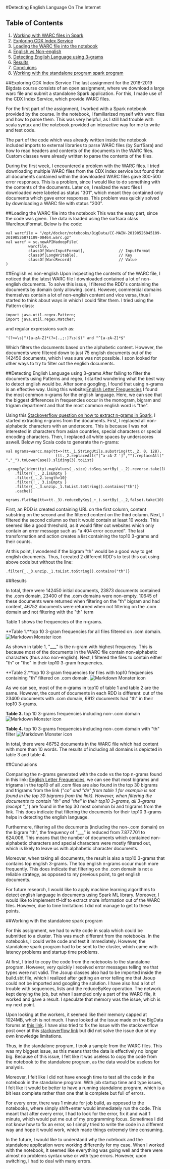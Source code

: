 #Detecting English Language On The Internet

## Table of Contents
1. [Working with WARC files in Spark](#)
2. [Exploring CDX Index Service](#)
3. [Loading the WARC file into the notebook](#)
4. [English vs Non-english](#)
5. [Detecting English Language using 3-grams](#)
6. [Results](#Results)
7. [Concluions](#)
8. [Working with the standalone program spark program](#)

##Exploring CDX Index Service
The last assignment for the 2018-2019 Bigdata course consists of an open assignment, where we download a large warc file and submit a standalone Spark application. For this, I made use of the CDX Index Service, which provide WARC files.

For the first part of the assignment, I worked with a Spark notebook provided by the course. In the notebook, I familiarized myself with warc files and how to parse them. This was very helpful, as I still had trouble with scala syntax and the notebook provided an interactive way for me to write and test code. 

The part of the code which was already written inside the notebook included imports to external libraries to parse WARC files (by SurfSara) and how to read headers and contents of the documents in the WARC files. Custom classes were already written to parse the contents of the files.

During the first week, I encountered a problem with the WARC files. I tried downloading multiple WARC files from the CDX index service but found that all documents contained within the downloaded WARC files gave 300-500 error responses. This is a problem, since I would like to do something with the contents of the documents. Later on, I realized the warc files I downloaded were labeled as status "301", which meant they contained only documents which gave error responses. This problem was quickly solved by downloading a WARC file with status "200".

##Loading the WARC file into the notebook
This was the easy part, since the code was given. The data is loaded using the surfsara class WarcInputFormat. Below is the code:
		
	val warcfile = "/opt/docker/notebooks/BigData/CC-MAIN-20190526045109-20190526071109-00464.warc.gz"
	val warcf = sc.newAPIHadoopFile(
              warcfile,
              classOf[WarcInputFormat],               // InputFormat
              classOf[LongWritable],                  // Key
              classOf[WarcRecord]                     // Value
    )

##English vs non-english
Upon inspecting the contents of the WARC file, I noticed that the latest WARC file I downloaded contained a lot of non-english documents. To solve this issue, I filtered the RDD's containing the documents by domain (only allowing .com). However, commercial domains themselves contain a lot of non-english content and vice versa, thus I started to think about ways in which I could filter them. I tried using the Pattern class:

	import java.util.regex.Pattern;
	import java.util.regex.Matcher;

and regular expressions such as:

	"(?<=\s|^)[a-zA-Z]*(?=[.,;:]?\s|$)" and "^[a-zA-Z]*$"
Which filters the documents based on the alphabetic content. However, the documents were filtered down to just 75 english documents out of the 142450 documents, which I was sure was not possible. I soon looked for other ways to  try to filter out the english documents. 

##Detecting English Language using 3-grams
After failing to filter the documents using Patterns and regex, I started wondering what the best way to detect english would be. After some googling, I found that using n-grams is an effective way. Using this website:[English Letter Frequencies](http://practicalcryptography.com/cryptanalysis/letter-frequencies-various-languages/english-letter-frequencies/) I found the most common n-grams for the english language. Here, we can see that the biggest differences in frequencies occur in the monogram, bigram and trigram department and that the most common english word is "the".


Using this [Stackoverflow question on how to extract n-grams in Spark](https://stackoverflow.com/questions/34998952/how-to-extract-character-n-grams-based-on-a-large-text), I started extracting n-grams from the documents. First, I replaced all non-alphabetic characters with an underscore. This is because I was not interested in characters from asian countries, special characters or special encoding characters. Then, I replaced all white spaces by underscores aswell. Below my Scala code to generate the n-grams:

	val ngrams=warcc.map(tt=>(tt._1,StringUtils.substring(tt._2, 0, 128),
                          (tt._2.replaceAll("[^a-zA-Z ']","").replaceAll(" ","_").toLowerCase().sliding(3).toList)
                          .groupBy(identity).mapValues(_.size).toSeq.sortBy(_._2).reverse.take(10)))
		.filter{!_._2.isEmpty }
		.filter{_._2.length>10}
		.filter{!_._3.isEmpty }
		.filter{_._3.unzip._1.toList.toString().contains("th")}
		.cache()

	ngrams.flatMap(tt=>tt._3).reduceByKey(_+_).sortBy(_._2,false).take(10)
First, an RDD is created containing URL on the first column, content substring on the second and the filtered content on the third column. Next, I filtered the second column so that it would contain at least 10 words. This seemed like a good threshold, as it would filter out websites which only contain an error message such as "a 404 error occurred". The last transformation and action creates a list containing the top10 3-grams and their counts.  

At this point, I wondered if the bigram "th" would be a good way to get english documents. Thus, I created 2 different RDD's to test this out using above code but without the line: 

	.filter{_._3.unzip._1.toList.toString().contains("th")}

##Results

In total, there were 142450 initial documents, 23873 documents contained the .com domain, 23400 of the .com domains were non-empty. 10645 of these documents were returned when filtering on the "th" bigram and had content, 46752 documents were returned when not filtering on the .com domain and not filtering with the "th" term

Table 1 shows the frequencies of the n-grams.



**Table 1.**top 10 3-gram frequencies for all files filtered on .com domain.
<img src="ngramsalltab.png"
     alt="Markdown Monster icon"
      />

As shown in table 1, "___" is the n-gram with highest frequency. This is because most of the documents in the WARC file contain non-alphabetic characters (thus also non-english). Next, I filtered the files to contain either "th" or "the" in their top10 3-gram frequencies.

**Table 2.**top 10 3-gram frequencies for files with top10 frequencies containing "th" filtered on .com domain.
<img src="ngramsenglishtab.png"
     alt="Markdown Monster icon"
      />

As we can see, most of the n-grams in top10 of table 1 and table 2 are the same. However, the count of documents in each RDD is different: out of the 23400 documents with .com domain, 6912 documents had "th" in their top10 3-grams.

**Table 3.** top 10 3-grams frequencies including non-.com domain
<img src="ngramsallno.comfilternothfilter.png"
     alt="Markdown Monster icon"
      />

**Table 4.** top 10 3-grams frequencies including non-.com domain with "th" filter
<img src="ngramsalltabnocomfilteryesthfilter.png"
     alt="Markdown Monster icon"
      />


In total, there were 46752 documents in the WARC file which had content with more than 10 words. The results of including all domains is depicted in table 3 and table 4. 


##Conclusions

Comparing the n-grams generated with the code vs the top n-grams found in this link: [English Letter Frequencies](http://practicalcryptography.com/cryptanalysis/letter-frequencies-various-languages/english-letter-frequencies/), we can see that most bigrams and trigrams in the top10 of all .com files are also found in the top 30 bigrams and trigrams from the link ("_co" and "_de" from table 1 for example is not found in the top 30 bigrams from the link). However, when filtering the documents to contain "th" and "the" in their top10 3-grams, all 3-grams (except "___") are found in the top 30 most common bi and trigrams from the link. This does indicate that filtering the documents for their top10 3-grams helps in detecting the english language.

Furthermore, filtering all the documents (including the non-.com domain) on the bigram "th", the frequency of "___" is reduced from 7.877.701 to 624.006. This means that the number of documents which contained non-alphabetic characters and special characters were mostly filtered out, which is likely to leave us with alphabetic character documents.

Moreover, when taking all documents, the result is also a top10 3-grams that contains top english 3-grams. The top english n-grams occur much more frequently. This does indicate that filtering on the .com domain is not a reliable strategy, as opposed to my previous point, to get english documents.


For future research, I would like to apply machine learning algorithms to detect english language in documents using Spark ML library. Moreover, I would like to implement tf-idf to extract more information out of the WARC files. However, due to time limitations I did not manage to get to these points. 

##Working with the standalone spark program

For this assignment, we had to write code in scala which could be submitted to a cluster. This was much different from the notebooks. In the notebooks, I could write code and test it immediately. However, the standalone spark program had to be sent to the cluster, which came with latency problems and startup time problems. 

At first, I tried to copy the code from the notebooks to the standalone program. However, very quickly I received error messages telling me that types were not valid. The Jsoup classes also had to be imported inside the build.sbt file, which i realized after getting an error telling me that Jsoup could not be imported and googling the solution. I have also had a lot of trouble with sequences, lists and  the reduceByKey operation. The network kept denying the job, but when I sampled only a part of the WARC file, it worked and gave a result. I speculate that memory was the issue, which is my next point. 

Upon looking at the workers, it seemed like their memory capped at 1024MB, which is not much. I have looked at the issue made on the BigData forums at [this link](https://github.com/rubigdata/forum-2019/issues/7). I have also tried to fix the issue with the stackoverflow post over at this [stackoverflow link](https://stackoverflow.com/questions/26562033/how-to-set-apache-spark-executor-memory/26578005#26578005) but did not solve the issue due ot my own knowledge limitations. 

Thus, in the standalone program, I took a sample from the WARC files. This was my biggest issue, as this means that the data is effectively no longer big. Because of this issue, I felt like it was useless to copy the code from the notebook to the standalone program, as the data would be useless for analysis. 

Moreover, I felt like I did not have enough time to test all the code in the notebook in the standalone program. With job startup time and type issues, I felt like it would be better to have a running standalone program, which is a bit less complete rather than one that is complete but full of errors. 

For every error, there was 1 minute for job build, as opposed to the notebooks, where simply shift+enter would immediately run the code. This meant that after every error, I had to look for the error, fix it and wait 1 minute, which would put me out of my programming focus. Sometimes I did not know how to fix an error, so I simply tried to write the code in a different way and hope it would work, which made things extremely time consuming.

In the future, I would like to understand why the notebook and the standalone application were working differently for my case. When I worked with the notebook, It seemed like everything was going well and there were almost no problems syntax wise or with type errors. However, upon switching, I had to deal with many errors. 